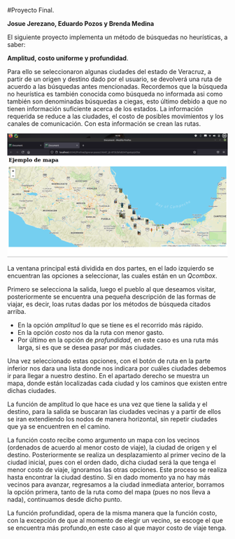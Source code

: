 #Proyecto Final.

**Josue Jerezano, Eduardo Pozos y Brenda Medina**

El siguiente proyecto implementa un método de búsquedas no heurísticas, a saber:

**Amplitud, costo uniforme y profundidad**.

Para ello se seleccionaron algunas ciudades del estado de Veracruz, a partir de un origen y destino dado por
el usuario, se devolverá una ruta de acuerdo a las búsquedas antes mencionadas.
Recordemos que la búsqueda no heurística es también conocida como búsqueda no informada asi como también son denominadas
búsquedas a ciegas, esto último debido a que no tienen información suficiente acerca de los estados.
La información requerida se reduce a las ciudades, el costo de posibles movimientos y los canales de comunicación. 
Con esta información se crean las rutas.

![Mapa utilizado](https://raw.githubusercontent.com/BrendaMep/Profinal/main/images/map.png?token=AS4OYZTUEK7CLAKMJGEWSL3AX7C3Q)

La ventana principal está dividida en dos partes, en el lado izquierdo se encuentran las opciones a seleccionar,
las cuales están en un *Qcombox*. 

Primero se selecciona la salida, luego el pueblo al que deseamos visitar, posteriormente se encuentra una pequeña 
descripción de las formas de viajar, es decir, loas rutas dadas por los métodos de búsqueda citados arriba.

* En la opción *amplitud* lo que se tiene es el recorrido más rápido.
* En la opción *costo* nos da la ruta con menor gasto.
* Por último en la opción de *profundidad*, en este caso es una ruta más larga, si es que se desea pasar por más ciudades.

Una vez seleccionado estas opciones, con el botón de ruta en la parte inferior nos dara una lista donde nos indicara 
por cuáles ciudades debemos ir para llegar a nuestro destino.
En el apartado derecho se muestra un mapa, donde están localizadas cada ciudad y los caminos que existen entre dichas
ciudades.



La función de amplitud lo que hace es una vez que tiene la salida y el destino, para la salida se buscaran las ciudades
vecinas y a partir de ellos se iran extendiendo los nodos de manera horizontal, sin repetir ciudades que ya se
encuentren en el camino.

La función costo recibe como argumento un mapa con los vecinos (ordenados de acuerdo al menor costo de viaje), la ciudad
de origen y el destino. 
Posteriormente se realiza un desplazamiento al primer vecino de la ciudad inicial, pues con el orden dado, dicha ciudad
será la que tenga el menor costo de viaje, ignoramos las otras opciones. Este proceso se realiza hasta encontrar la
ciudad destino.
Si en dado momento ya no hay más vecinos para avanzar, regresamos a la ciudad inmediata anterior, borramos la opción 
primera, tanto de la ruta como del mapa (pues no nos lleva a nada), continuamos desde dicho punto.

La función profundidad, opera de la misma manera que la función costo, con la excepción de que al momento de elegir
un vecino, se escoge el que se encuentra más profundo,en este caso al que mayor costo de viaje tenga.
